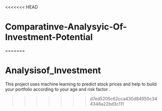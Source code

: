 <<<<<<< HEAD
# Comparatinve-Analysyic-Of-Investment-Potential
=======
# Analysisof_Investment
This project uses machine learning to predict stock prices and help to build your portfolio according to your age and risk factor .
>>>>>>> d7ed5205c62cca430d84950c344348a22bd3c111

